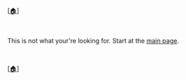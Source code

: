 <!-- u251010-->

[[🏠︎](/)]

<br/>

This is not what your're looking for. Start at the [main page](/).

<br/>

[[🏠︎](/)]
